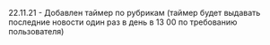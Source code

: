 22.11.21 - Добавлен таймер по рубрикам (таймер будет выдавать последние новости один раз в день в 13 00 по требованию пользователя)
